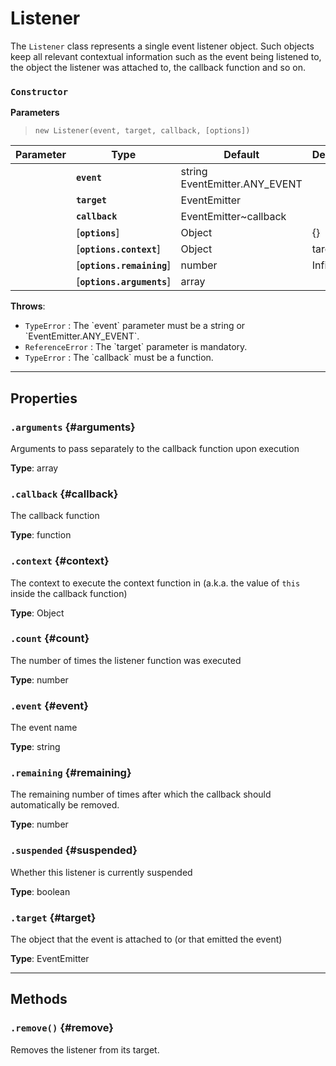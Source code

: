 
# Listener

The `Listener` class represents a single event listener object. Such objects keep all relevant
contextual information such as the event being listened to, the object the listener was attached
to, the callback function and so on.




### `Constructor`


  **Parameters**

  > `new Listener(event, target, callback, [options])`

  <div class="parameter-table-container">

  | Parameter    | Type         | Default      | Description  |
  | ------------ | ------------ | ------------ | ------------ |
    |**`event`** | string<br />EventEmitter.ANY_EVENT<br /> ||The event being listened to|
    |**`target`** | EventEmitter<br /> ||The `EventEmitter` object that the listener is attached to|
    |**`callback`** | EventEmitter~callback<br /> ||The function to call when the listener is triggered|
    |[**`options`**] | Object<br /> |{}||
    |[**`options.context`**] | Object<br /> |target|The context to invoke the listener in (a.k.a. the value of `this` inside the callback function).|
    |[**`options.remaining`**] | number<br /> |Infinity|The remaining number of times after which the callback should automatically be removed.|
    |[**`options.arguments`**] | array<br /> ||An array of arguments that will be passed separately to the callback function upon execution. The array is stored in the `arguments` property and can be retrieved or modified as desired.|

  </div>


**Throws**:
* `TypeError` : The &#x60;event&#x60; parameter must be a string or &#x60;EventEmitter.ANY_EVENT&#x60;.
* `ReferenceError` : The &#x60;target&#x60; parameter is mandatory.
* `TypeError` : The &#x60;callback&#x60; must be a function.

***

## Properties

### `.arguments` {#arguments}


Arguments to pass separately to the callback function upon execution

**Type**: array<br />


### `.callback` {#callback}


The callback function

**Type**: function<br />


### `.context` {#context}


The context to execute the context function in (a.k.a. the value of `this` inside the
callback function)

**Type**: Object<br />


### `.count` {#count}


The number of times the listener function was executed

**Type**: number<br />


### `.event` {#event}


The event name

**Type**: string<br />


### `.remaining` {#remaining}


The remaining number of times after which the callback should automatically be removed.

**Type**: number<br />


### `.suspended` {#suspended}


Whether this listener is currently suspended

**Type**: boolean<br />


### `.target` {#target}


The object that the event is attached to (or that emitted the event)

**Type**: EventEmitter<br />



***

## Methods


### `.remove()` {#remove}


Removes the listener from its target.






